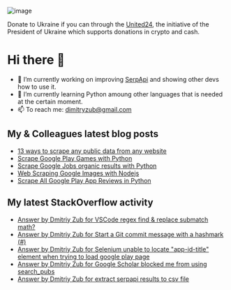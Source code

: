 ![image](https://user-images.githubusercontent.com/78694043/173765763-2ac383da-2612-45c3-b7fc-819728ab8c0d.png)

Donate to Ukraine if you can through the [United24](https://u24.gov.ua/), the initiative of the President of Ukraine which supports donations in crypto and cash.

# Hi there 👋

- 🔭 I’m currently working on improving [SerpApi](https://github.com/serpapi) and showing other devs how to use it.
- 🌱 I’m currently learning Python amoung other languages that is needed at the certain moment.
- 📫 To reach me: dimitryzub@gmail.com


## My & Сolleagues latest blog posts
<!-- BLOG-POST-LIST:START -->
- [13 ways to scrape any public data from any website](https://serpapi.com/blog/13-ways-to-scrape-any-data-from-any-website/)
- [Scrape Google Play Games with Python](https://serpapi.com/blog/scrape-google-play-games-with-python/)
- [Scrape Google Jobs organic results with Python](https://serpapi.com/blog/scrape-google-jobs-organic-results-with-python/)
- [Web Scraping Google Images with Nodejs](https://serpapi.com/blog/web-scraping-google-images-with-nodejs/)
- [Scrape All Google Play App Reviews in Python](https://serpapi.com/blog/scrape-all-google-play-app-reviews-in-python/)
<!-- BLOG-POST-LIST:END -->

## My latest StackOverflow activity
<!-- STACKOVERFLOW:START -->
- [Answer by Dmitriy Zub for VSCode regex find &amp; replace submatch math?](https://stackoverflow.com/questions/34618383/vscode-regex-find-replace-submatch-math/73973842#73973842)
- [Answer by Dmitriy Zub for Start a Git commit message with a hashmark &lpar;#&rpar;](https://stackoverflow.com/questions/2788092/start-a-git-commit-message-with-a-hashmark/73891142#73891142)
- [Answer by Dmitriy Zub for Selenium unable to locate &quot;app-id-title&quot; element when trying to load google play page](https://stackoverflow.com/questions/54554261/selenium-unable-to-locate-app-id-title-element-when-trying-to-load-google-play/72490391#72490391)
- [Answer by Dmitriy Zub for Google Scholar blocked me from using search_pubs](https://stackoverflow.com/questions/65646994/google-scholar-blocked-me-from-using-search-pubs/72444274#72444274)
- [Answer by Dmitriy Zub for extract serpapi results to csv file](https://stackoverflow.com/questions/72357892/extract-serpapi-results-to-csv-file/72363863#72363863)
<!-- STACKOVERFLOW:END -->
